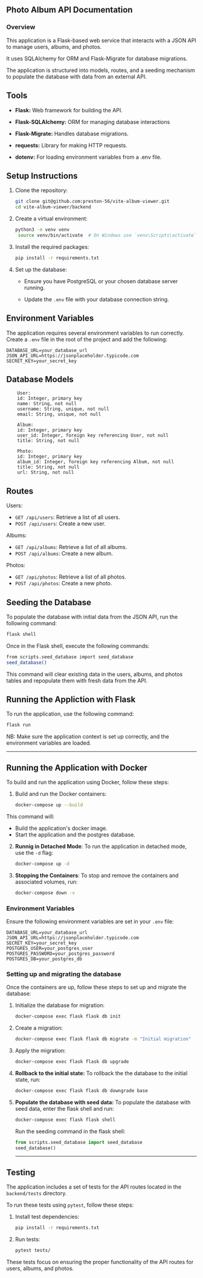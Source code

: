 ## Photo Album API Documentation

### Overview

This application is a Flask-based web service that interacts with a JSON API to manage users, albums, and photos. 

It uses SQLAlchemy for ORM and Flask-Migrate for database migrations. 

The application is structured into models, routes, and a seeding mechanism to populate the database with data from an external API.

## Tools 
- **Flask:** Web framework for building the API.
  
- **Flask-SQLAlchemy:** ORM for managing database interactions
  
- **Flask-Migrate:** Handles database migrations.
  
- **requests:** Library for making HTTP requests.
  
- **dotenv:** For loading environment variables from a .env file.
  
## Setup Instructions

1. Clone the repository:
   ```bash
   git clone git@github.com:preston-56/vite-album-viewer.git
   cd vite-album-viewer/backend
   ```

2. Create a virtual environment:
   ```bash
   python3 -m venv venv
    source venv/bin/activate  # On Windows use `venv\Scripts\activate`
   ```

3. Install the required packages:
   ```bash
   pip install -r requirements.txt
   ```

4. Set up the database:
   - Ensure you have PostgreSQL or your chosen database server running.
  
   - Update the `.env` file with your database connection string.

## Environment Variables
The application requires several environment variables to run correctly. Create a `.env` file in the root of the project and add the following:

```plaintext
DATABASE_URL=your_database_url
JSON_API_URL=https://jsonplaceholder.typicode.com
SECRET_KEY=your_secret_key
```

## Database Models

        User:
        id: Integer, primary key
        name: String, not null
        username: String, unique, not null
        email: String, unique, not null
        
        Album:
        id: Integer, primary key
        user_id: Integer, foreign key referencing User, not null
        title: String, not null

        Photo:
        id: Integer, primary key
        album_id: Integer, foreign key referencing Album, not null
        title: String, not null
        url: String, not null

## Routes 

Users:
- `GET /api/users`: Retrieve a list of all users.
- `POST /api/users`: Create a new user.

Albums:
- `GET /api/albums`: Retrieve a list of all albums.
- `POST /api/albums`: Create a new album.

Photos:
- `GET /api/photos`: Retrieve a list of all photos.
- `POST /api/photos`: Create a new photo.
  
## Seeding the Database
To populate the database with initial data from the JSON API, run the following command:

```bash
flask shell

```
Once in the Flask shell, execute the following commands:

```bash
from scripts.seed_database import seed_database
seed_database()
```
This command will clear existing data in the users, albums, and photos tables and repopulate them with fresh data from the API.

## Running the Appliction with Flask
To run the application, use the following command:

```bash
flask run
```
NB: Make sure the application context is set up correctly, and the environment variables are loaded.

---
## Running the Application with Docker

To build and run the application using Docker, follow these steps:

  1. Build and run the Docker containers:
     ```bash
     docker-compose up --build
     ```
  This command will:
  - Build the application's docker image.
  - Start the application and the postgres database.

  2. **Runnig in Detached Mode**: To run the application in detached mode, use the `-d` flag:
     ```bash
     docker-compose up -d
     ```
  3. **Stopping the Containers**: To stop and remove the containers and associated volumes, run:
     ```bash
     docker-compose down -v
     ```
### Environment Variables
Ensure the following environment variables are set in your `.env` file:
   ```plaintext
   DATABASE_URL=your_database_url
   JSON_API_URL=https://jsonplaceholder.typicode.com
   SECRET_KEY=your_secret_key
   POSTGRES_USER=your_postgres_user
   POSTGRES_PASSWORD=your_postgres_password
   POSTGRES_DB=your_postgres_db
   ```

### Setting up and migrating the database
Once the containers are up, follow these steps to set up and migrate the database:
  1. Initialize the database for migration:
     ```bash
     docker-compose exec flask flask db init
     ```
  2. Create a migration:
     ```bash
     docker-compose exec flask flask db migrate -m "Initial migration"
     ```
  3. Apply the migration:
     ```bash
     docker-compose exec flask flask db upgrade
     ```
  4. **Rollback to the initial state:** To rollback the the database to the initial state, run:
     ```bash
     docker-compose exec flask flask db downgrade base
     ```
  5. **Populate the database with seed data:** To populate the database with seed data, enter the flask shell and run:
     
     ```bash
     docker-compose exec flask flask shell
     ```
     Run the seeding command in the flask shell:
     ```python
     from scripts.seed_database import seed_database
     seed_database()
     ```
     ---

## Testing
The application includes a set of tests for the API routes located in the `backend/tests` directory. 

To run these tests using `pytest`, follow these steps:

1. Install test dependencies:
   ```bash
   pip install -r requirements.txt
   ```
2. Run tests:
   ```bash
   pytest tests/
   ```
These tests focus on ensuring the proper functionality of the API routes for users, albums, and photos.